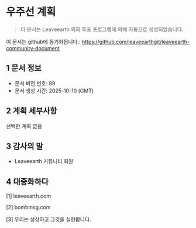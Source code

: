 # 우주선 계획

>이 문서는 Leaveearth 의회 투표 프로그램에 의해 자동으로 생성되었습니다.

이 문서는 github에 동기화됩니다.: https://github.com/leaveearthgit/leaveearth-community-document

## 1 문서 정보

- 문서 버전 번호: 89
- 문서 생성 시간: 2025-10-10 (GMT)

## 2 계획 세부사항

선택한 계획 없음

## 3 감사의 말
* Leaveearth 커뮤니티 회원

## 4 대중화하다
[1] leaveearth.com

[2] bombmsg.com

[3] 우리는 상상하고 그것을 실현합니다.